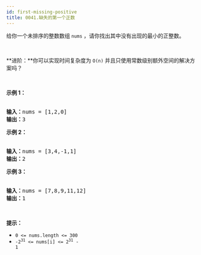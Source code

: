 ```yaml
---
id: first-missing-positive
title: 0041.缺失的第一个正数
---
```

给你一个未排序的整数数组 <code>nums</code> ，请你找出其中没有出现的最小的正整数。

 

**进阶：**你可以实现时间复杂度为 <code>O(n)</code> 并且只使用常数级别额外空间的解决方案吗？

 

**示例 1：**


<pre><br/><strong>输入：</strong>nums = [1,2,0]<br/><strong>输出：</strong>3<br/></pre>

**示例 2：**


<pre><br/><strong>输入：</strong>nums = [3,4,-1,1]<br/><strong>输出：</strong>2<br/></pre>

**示例 3：**


<pre><br/><strong>输入：</strong>nums = [7,8,9,11,12]<br/><strong>输出：</strong>1<br/></pre>

 

**提示：**


- <code>0 &lt;= nums.length &lt;= 300</code>
- <code>-2<sup>31</sup> &lt;= nums[i] &lt;= 2<sup>31</sup> - 1</code>
